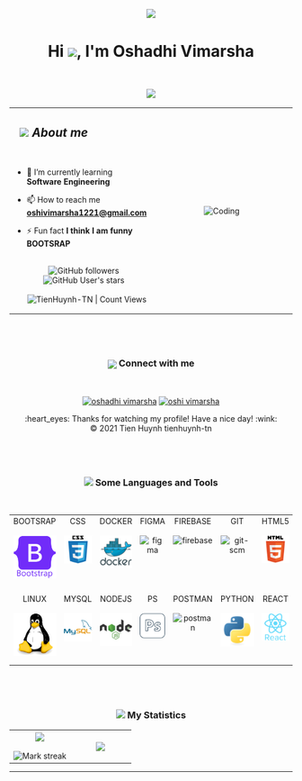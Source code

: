 <p align="center">

  <img src="https://image.myanimelist.net/ui/0YNGMBN7CXMEk-P9BspU4WlXmBe_SGHSnNvwDnnlOFXgoK141ZQMZGqHOwW4COUaA-H7pn7b82XhWJ6H9RN-JR2r3Ga0y_Dm6qoNuOy4HQ_5pyojYSBxN_X8qJc9uVFAVlTXjzR6-iPXyJGc-YQoGztwdaIpDG-mFRbYMwZlW_Q" height="200" />
</p>


<h1 align="center">Hi <img src="https://media.giphy.com/media/hvRJCLFzcasrR4ia7z/giphy.gif" width="35">, I'm Oshadhi Vimarsha</h1>
 <br>
 <p align="center">
  <a href="https://github.com/DenverCoder1/readme-typing-svg"><img src="https://readme-typing-svg.herokuapp.com?&font=IBM+Plex+Sans&color=abcdef&size=20&lines=I'm+developer+in+training+from+Sri+Lanka!;I'm+also+studying+Software+Engineering" /></a>
</p>


  <table align="center">
<tr border="none">
<td width="50%" align="left">



 ## &nbsp; <img src="https://media.giphy.com/media/ObNTw8Uzwy6KQ/giphy.gif" width="30px">&nbsp;***About me***
 <br> 

  
- 🌱 I’m currently learning **Software Engineering**

- 📫 How to reach me **oshivimarsha1221@gmail.com**

- ⚡ Fun fact **I think I am funny BOOTSRAP**
  <br>  <br>

   <p align="center">
  <img alt="GitHub followers" src="https://img.shields.io/github/followers/tienhuynh-tn?style=social" > &nbsp;&nbsp; 
  <img alt="GitHub User's stars" src="https://img.shields.io/github/stars/tienhuynh-tn?style=social"> &nbsp;&nbsp;  <br>  <br>
  <img alt="TienHuynh-TN | Count Views" src="https://enemo786q3svfle.m.pipedream.net" /> 
</p>
 

</td>
<td width="50%" align="center">

  <img align="center" alt="Coding" width="450" src="https://cdnb.artstation.com/p/assets/images/images/028/991/999/original/anna-havrylyukh-.gif?1596125112">

  
  </td>
</tr>
</table> 

<br> <br>
## <h3 align="center"><img src='https://raw.githubusercontent.com/ShahriarShafin/ShahriarShafin/main/Assets/handshake.gif' align="center" width="80px"> Connect with me</h3>

<br>

<p align="center">
<a href="https://linkedin.com/in/oshadhi vimarsha" target="blank"><img align="center" src="https://raw.githubusercontent.com/rahuldkjain/github-profile-readme-generator/master/src/images/icons/Social/linked-in-alt.svg" alt="oshadhi vimarsha" height="30" width="40" /></a>
<a href="https://fb.com/oshi vimarsha" target="blank"><img align="center" src="https://raw.githubusercontent.com/rahuldkjain/github-profile-readme-generator/master/src/images/icons/Social/facebook.svg" alt="oshi vimarsha" height="30" width="40" /></a>
</p>

<div align="center">
  :heart_eyes: Thanks for watching my profile! Have a nice day! :wink: <br/>
  &copy; 2021 Tien Huynh tienhuynh-tn
</div>

<br> <br>
## <h3 align="center"><img src="https://media2.giphy.com/media/QssGEmpkyEOhBCb7e1/giphy.gif?cid=ecf05e47a0n3gi1bfqntqmob8g9aid1oyj2wr3ds3mg700bl&rid=giphy.gif" width="25"> Some Languages and Tools</h3>
<br> 

<table>
  <tr valign="top">
      <td align="center"><span>BOOTSRAP</span><br><br><img src="https://raw.githubusercontent.com/devicons/devicon/master/icons/bootstrap/bootstrap-plain-wordmark.svg" alt="bootstrap" width="150"></td>
      <td align="center"><span>CSS</span><br><br><img src="https://raw.githubusercontent.com/devicons/devicon/master/icons/css3/css3-original-wordmark.svg" alt="css3" width="150"></td>
      <td align="center"><span>DOCKER</span><br><br><img src="https://raw.githubusercontent.com/devicons/devicon/master/icons/docker/docker-original-wordmark.svg" alt="docker" width="150"></td>
      <td align="center"><span>FIGMA</span><br><br><img src="https://www.vectorlogo.zone/logos/figma/figma-icon.svg" alt="figma" width="150"></td>
      <td align="center"><span>FIREBASE</span><br><br><img src="https://www.vectorlogo.zone/logos/firebase/firebase-icon.svg" alt="firebase" width="150"></td>
      <td align="center"><span>GIT</span><br><br><img src="https://www.vectorlogo.zone/logos/git-scm/git-scm-icon.svg" alt="git-scm" width="150"></td>
      <td align="center"><span>HTML5</span><br><br><img src="https://raw.githubusercontent.com/devicons/devicon/master/icons/html5/html5-original-wordmark.svg" alt="html5" width="150"></td>
      <td align="center"><span>AI</span><br><br><img src="https://www.vectorlogo.zone/logos/adobe_illustrator/adobe_illustrator-icon.svg" alt="adobe_illustrator" width="150"></td>
      <td align="center"><span>JAVA</span><br><br><img src="https://raw.githubusercontent.com/devicons/devicon/master/icons/java/java-original.svg" alt="java" width="150"></td>
      <td align="center"><span>JAVASCRIPT</span><br><br><img src="https://raw.githubusercontent.com/devicons/devicon/master/icons/javascript/javascript-original.svg" alt="javascript" width="150"></td>
  </tr>
  <tr valign="top">
      <td align="center"><span>LINUX</span><br><br><img src="https://raw.githubusercontent.com/devicons/devicon/master/icons/linux/linux-original.svg" alt="linux" width="150"></td>
      <td align="center"><span>MYSQL</span><br><br><img src="https://raw.githubusercontent.com/devicons/devicon/master/icons/mysql/mysql-original-wordmark.svg" alt="mysql" width="150"></td>
      <td align="center"><span>NODEJS</span><br><br><img src="https://raw.githubusercontent.com/devicons/devicon/master/icons/nodejs/nodejs-original-wordmark.svg" alt="nodejs" width="150"></td >
      <td align="center"><span>PS</span><br><br><img src="https://raw.githubusercontent.com/devicons/devicon/master/icons/photoshop/photoshop-line.svg" alt="photoshop" width="150" ></td>
      <td align="center"><span>POSTMAN</span><br><br><img src="https://www.vectorlogo.zone/logos/getpostman/getpostman-icon.svg" alt="postman" width="150"></td>
      <td align="center"><span>PYTHON</span><br><br><img src="https://raw.githubusercontent.com/devicons/devicon/master/icons/python/python-original.svg" alt="python" width="150"></td>
      <td align="center"><span>REACT</span><br><br><img src="https://raw.githubusercontent.com/devicons/devicon/master/icons/react/react-original-wordmark.svg" alt="react" width="150"></td>
      <td align="center"><span>SPRING</span><br><br><img src="https://www.vectorlogo.zone/logos/springio/springio-icon.svg" alt="spring" width="150"></td>
      <td align="center"><span>TAILWINDCSS</span><br><br><img src="https://www.vectorlogo.zone/logos/tailwindcss/tailwindcss-icon.svg" alt="tailwind" width="150"> </td>
      <td align="center"><span>TYPESCRIPT</span><br><br><img src="https://raw.githubusercontent.com/devicons/devicon/master/icons/typescript/typescript-original.svg" alt="typescript" width="150"></td>
  </tr>

</table>

<br> <br>
## <h3 align="center"><img src = "https://github.com/7oSkaaa/7oSkaaa/blob/main/Images/Statistics.gif?raw=true" width = 30px> My Statistics

<p align="center">
<table align="center">
<tr border="none">
<td width="50%" align="center">
  
  <img  align="center"  src="https://github-readme-stats.vercel.app/api?username=Scar1109&theme=dark&show_icons=true&count_private=true" />
  <br></br>
  <img  title="🔥 Get streak stats for your profile at git.io/streak-stats" alt="Mark streak" src="https://github-readme-streak-stats.herokuapp.com/?user=Scar1109&theme=dark&hide_border=false" /> 
</td>
<td width="50%" align="center">

  <img  align="center"  src="https://github-readme-stats.anuraghazra1.vercel.app/api/top-langs/?username=Scar1109&theme=dark&hide_border=false&no-bg=true&no-frame=true&langs_count=10"/>
  
  </td>
</tr>
</table>

---
